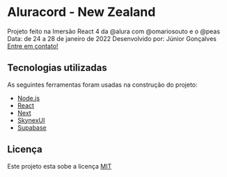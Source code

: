 # Aluracord - New Zealand
 Projeto feito na Imersão React 4 da @alura com @omariosouto e o @peas
 Data: de 24 a 28 de janeiro de 2022
 Desenvolvido por: Júnior Gonçalves 
 [Entre em contato!](https://www.linkedin.com/in/jrgoncalves85/)

## Tecnologias utilizadas 
As seguintes ferramentas foram usadas na construção do projeto:
- [Node.js](https://nodejs.dev)
- [React](https://pt-br.reactjs.org)
- [Next](https://nextjs.org)
- [SkynexUI](https://skynexui.dev)
- [Supabase](https://app.supabase.io)

## Licença
Este projeto esta sobe a licença [MIT](/LICENSE)